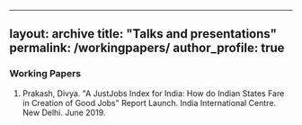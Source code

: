
---
layout: archive
title: "Talks and presentations"
permalink: /workingpapers/
author_profile: true
---

### Working Papers

1. Prakash, Divya. "A JustJobs Index for India: How do Indian States Fare in Creation of Good Jobs" Report Launch. India International Centre. New Delhi. June 2019.
